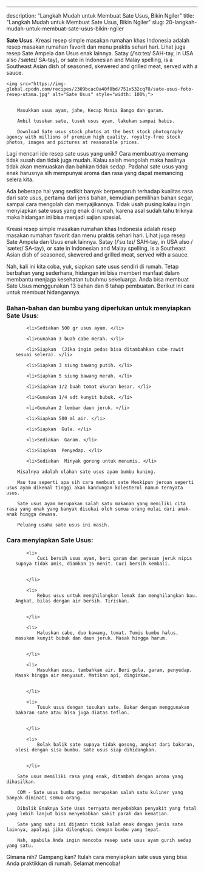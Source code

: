 ---
description: "Langkah Mudah untuk Membuat Sate Usus, Bikin Ngiler"
title: "Langkah Mudah untuk Membuat Sate Usus, Bikin Ngiler"
slug: 20-langkah-mudah-untuk-membuat-sate-usus-bikin-ngiler

<p>
	<strong>Sate Usus</strong>. 
	Kreasi resep simple masakan rumahan khas Indonesia adalah resep masakan rumahan favorit dan menu praktis sehari hari. Lihat juga resep Sate Ampela dan Usus enak lainnya. Satay (/ˈsɑːteɪ/ SAH-tay, in USA also /ˈsæteɪ/ SA-tay), or sate in Indonesian and Malay spelling, is a Southeast Asian dish of seasoned, skewered and grilled meat, served with a sauce.
</p>
<p>
	
	<img src="https://img-global.cpcdn.com/recipes/2309bcac0a40f0bd/751x532cq70/sate-usus-foto-resep-utama.jpg" alt="Sate Usus" style="width: 100%;">
	
	
		Masukkan usus ayam, jahe, Kecap Manis Bango dan garam.
	
		Ambil tusukan sate, tusuk usus ayam, lakukan sampai habis.
	
		Download Sate usus stock photos at the best stock photography agency with millions of premium high quality, royalty-free stock photos, images and pictures at reasonable prices.
	
</p>

<p>
	Lagi mencari ide resep sate usus yang unik? Cara membuatnya memang tidak susah dan tidak juga mudah. Kalau salah mengolah maka hasilnya tidak akan memuaskan dan bahkan tidak sedap. Padahal sate usus yang enak harusnya sih mempunyai aroma dan rasa yang dapat memancing selera kita.
</p>

<p>
	Ada beberapa hal yang sedikit banyak berpengaruh terhadap kualitas rasa dari sate usus, pertama dari jenis bahan, kemudian pemilihan bahan segar, sampai cara mengolah dan menyajikannya. Tidak usah pusing kalau ingin menyiapkan sate usus yang enak di rumah, karena asal sudah tahu triknya maka hidangan ini bisa menjadi sajian spesial.
</p>

<p>
	Kreasi resep simple masakan rumahan khas Indonesia adalah resep masakan rumahan favorit dan menu praktis sehari hari. Lihat juga resep Sate Ampela dan Usus enak lainnya. Satay (/ˈsɑːteɪ/ SAH-tay, in USA also /ˈsæteɪ/ SA-tay), or sate in Indonesian and Malay spelling, is a Southeast Asian dish of seasoned, skewered and grilled meat, served with a sauce.
</p>


<p>
	Nah, kali ini kita coba, yuk, siapkan sate usus sendiri di rumah. Tetap berbahan yang sederhana, hidangan ini bisa memberi manfaat dalam membantu menjaga kesehatan tubuhmu sekeluarga. Anda bisa membuat Sate Usus menggunakan 13 bahan dan 6 tahap pembuatan. Berikut ini cara untuk membuat hidangannya.
</p> 

<h3>Bahan-bahan dan bumbu yang diperlukan untuk menyiapkan Sate Usus:</h3>

<ol>
	
		<li>Sediakan 500 gr usus ayam. </li>
	
		<li>Gunakan 3 buah cabe merah. </li>
	
		<li>Siapkan  (Jika ingin pedas bisa ditambahkan cabe rawit sesuai selera). </li>
	
		<li>Siapkan 3 siung bawang putih. </li>
	
		<li>Siapkan 5 siung bawang merah. </li>
	
		<li>Siapkan 1/2 buah tomat ukuran besar. </li>
	
		<li>Gunakan 1/4 sdt kunyit bubuk. </li>
	
		<li>Gunakan 2 lembar daun jeruk. </li>
	
		<li>Siapkan 500 ml air. </li>
	
		<li>Siapkan  Gula. </li>
	
		<li>Sediakan  Garam. </li>
	
		<li>Siapkan  Penyedap. </li>
	
		<li>Sediakan  Minyak goreng untuk menumis. </li>
	
</ol>
<p>
	
		Misalnya adalah olahan sate usus ayam bumbu kuning.
	
		Mau tau seperti apa sih cara membuat sate Meskipun jeroan seperti usus ayam dikenal tinggi akan kandungan kolesterol namun ternyata usus.
	
		Sate usus ayam merupakan salah satu makanan yang memiliki cita rasa yang enak yang banyak disukai oleh semua orang mulai dari anak- anak hingga dewasa.
	
		Peluang usaha sate usus ini masih.
	
</p>


<h3>Cara menyiapkan Sate Usus:</h3>

<ol>
	
		<li>
			Cuci bersih usus ayam, beri garam dan perasan jeruk nipis supaya tidak amis, diamkan 15 menit. Cuci bersih kembali.
			
			
		</li>
	
		<li>
			Rebus usus untuk menghilangkan lemak dan menghilangkan bau. Angkat, bilas dengan air bersih. Tiriskan.
			
			
		</li>
	
		<li>
			Haluskan cabe, duo bawang, tomat. Tumis bumbu halus, masukan kunyit bubuk dan daun jeruk. Masak hingga harum.
			
			
		</li>
	
		<li>
			Masukkan usus, tambahkan air. Beri gula, garam, penyedap. Masak hingga air menyusut. Matikan api, dinginkan.
			
			
		</li>
	
		<li>
			Tusuk usus dengan tusukan sate. Bakar dengan menggunakan bakaran sate atau bisa juga diatas teflon.
			
			
		</li>
	
		<li>
			Bolak balik sate supaya tidak gosong, angkat dari bakaran, olesi dengan sisa bumbu. Sate usus siap dihidangkan.
			
			
		</li>
	
</ol>

<p>
	
		Sate usus memiliki rasa yang enak, ditambah dengan aroma yang dihasilkan.
	
		COM - Sate usus bumbu pedas merupakan salah satu kuliner yang banyak diminati semua orang.
	
		Dibalik Enaknya Sate Usus ternyata menyebabkan penyakit yang fatal yang lebih lanjut bisa menyebabkan sakit parah dan kematian.
	
		Sate yang satu ini dijamin tidak kalah enak dengan jenis sate lainnya, apalagi jika dilengkapi dengan bumbu yang tepat.
	
		Nah, apabila Anda ingin mencoba resep sate usus ayam gurih sedap yang satu.
	
</p>

<p>
	Gimana nih? Gampang kan? Itulah cara menyiapkan sate usus yang bisa Anda praktikkan di rumah. Selamat mencoba!
</p>
